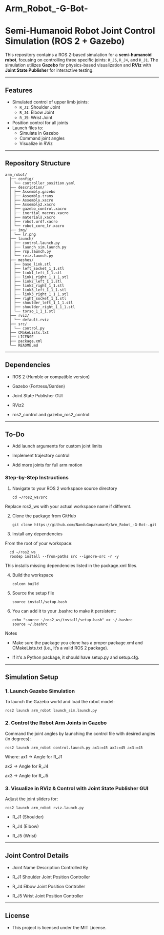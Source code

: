 # Arm_Robot_-G-Bot-
# Semi-Humanoid Robot Joint Control Simulation (ROS 2 + Gazebo)

This repository contains a ROS 2-based simulation for a **semi-humanoid robot**, focusing on controlling three specific joints: `R_J5`, `R_J4`, and `R_J1`. The simulation utilizes **Gazebo** for physics-based visualization and **RViz** with **Joint State Publisher** for interactive testing.

---

## Features

- Simulated control of upper limb joints:
  - `R_J1`: Shoulder Joint
  - `R_J4`: Elbow Joint
  - `R_J5`: Wrist Joint
- Position control for all joints
- Launch files to:
  - Simulate in Gazebo
  - Command joint angles
  - Visualize in RViz

---

## Repository Structure

    arm_robot/
      ├── config/
      │ └── controller_position.yaml
      ├── description/
      │ ├── Assembly.gazebo
      │ ├── Assembly.trans
      │ ├── Assembly.xacro
      │ ├── Assembly2.xacro
      │ ├── gazebo_control.xacro
      │ ├── inertial_macros.xacro
      │ ├── materials.xacro
      │ ├── robot.urdf.xacro
      │ └── robot_core_lr.xacro
      ├── img/
      │ └── lr.png
      ├── launch/
      │ ├── control.launch.py
      │ ├── launch_sim.launch.py
      │ ├── rsp.launch.py
      │ └── rviz.launch.py
      ├── meshes/
      │ ├── base_link.stl
      │ ├── left_socket_1_1.stl
      │ ├── link1_left_1_1.stl
      │ ├── link1_right_1_1_1.stl
      │ ├── link2_left_1_1.stl
      │ ├── link2_right_1_1.stl
      │ ├── link3_left_1_1_1.stl
      │ ├── link3_right_1_1_1.stl
      │ ├── right_socket_1_1.stl
      │ ├── shoulder_left_1_1_1.stl
      │ ├── shoulder_right_1_1_1.stl
      │ └── torso_1_1_1.stl
      ├── rviz/
      │ └── default.rviz
      ├── src/
      │ └── control.py
      ├── CMakeLists.txt
      ├── LICENSE
      ├── package.xml
      └── README.md
    
---

## Dependencies

  - ROS 2 (Humble or compatible version)
  
  - Gazebo (Fortress/Garden)
  
  - Joint State Publisher GUI
  
  - RViz2
  
  - ros2_control and gazebo_ros2_control

---

## To-Do

  - Add launch arguments for custom joint limits

  - Implement trajectory control

  - Add more joints for full arm motion

### Step-by-Step Instructions

1. Navigate to your ROS 2 workspace source directory

       cd ~/ros2_ws/src

  Replace ros2_ws with your actual workspace name if different.

2. Clone the package from GitHub

       git clone https://github.com/NanduGopakumarG/Arm_Robot_-G-Bot-.git
   
4. Install any dependencies
   
From the root of your workspace:

      cd ~/ros2_ws
      rosdep install --from-paths src --ignore-src -r -y
    
This installs missing dependencies listed in the package.xml files.

4. Build the workspace

       colcon build
   
5. Source the setup file

       source install/setup.bash
   
6. You can add it to your .bashrc to make it persistent:

       echo "source ~/ros2_ws/install/setup.bash" >> ~/.bashrc
       source ~/.bashrc
    
Notes

- Make sure the package you clone has a proper package.xml and CMakeLists.txt (i.e., it’s a valid ROS 2 package).

- If it's a Python package, it should have setup.py and setup.cfg.

---

## Simulation Setup

### 1. Launch Gazebo Simulation

To launch the Gazebo world and load the robot model:


    ros2 launch arm_robot launch_sim.launch.py



### 2. Control the Robot Arm Joints in Gazebo
Command the joint angles by launching the control file with desired angles (in degrees):

    ros2 launch arm_robot control.launch.py ax1:=45 ax2:=45 ax3:=45

Where:
   ax1 → Angle for R_J1
   
   ax2 → Angle for R_J4
   
   ax3 → Angle for R_J5

### 3. Visualize in RViz & Control with Joint State Publisher GUI

Adjust the joint sliders for:

    ros2 launch arm_robot rviz.launch.py
    
  - R_J1 (Shoulder)
  
  - R_J4 (Elbow)
  
  - R_J5 (Wrist)

---

## Joint Control Details
  - Joint Name	Description	Controlled By
  
  - R_J1	Shoulder Joint	Position Controller
  
  - R_J4	Elbow Joint	Position Controller
  
  - R_J5	Wrist Joint	Position Controller

---

## License
  - This project is licensed under the MIT License.
